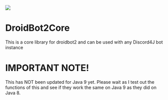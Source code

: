 [![](https://jitpack.io/v/MaxDistructo/droidbot2core.svg)](https://jitpack.io/#MaxDistructo/droidbot2core)

# DroidBot2Core

This is a core library for droidbot2 and can be used with any Discord4J bot instance


# IMPORTANT NOTE!
This has NOT been updated for Java 9 yet. Please wait as I test out the functions of this and see if they work the same on Java 9 as they did on Java 8.
